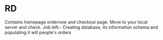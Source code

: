 RD
==
Contains homepage ordernow and checkout page. 
Move to your local server and check. 
Job left:- Creating database, its information schema and populating it will people's orders
